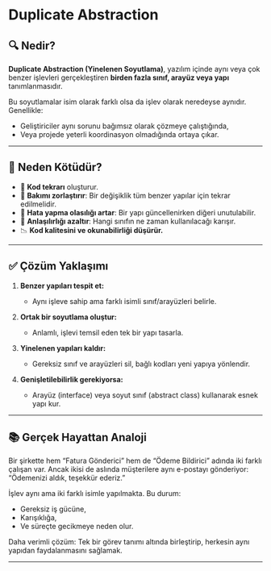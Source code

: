 # Duplicate Abstraction

## 🔍 Nedir?

**Duplicate Abstraction (Yinelenen Soyutlama)**, yazılım içinde aynı veya çok benzer işlevleri gerçekleştiren **birden fazla sınıf, arayüz veya yapı** tanımlanmasıdır.

Bu soyutlamalar isim olarak farklı olsa da işlev olarak neredeyse aynıdır. Genellikle:

- Geliştiriciler aynı sorunu bağımsız olarak çözmeye çalıştığında,
- Veya projede yeterli koordinasyon olmadığında ortaya çıkar.

---

## 🚫 Neden Kötüdür?

- 🔁 **Kod tekrarı** oluşturur.
- 🧩 **Bakımı zorlaştırır**: Bir değişiklik tüm benzer yapılar için tekrar edilmelidir.
- 🐞 **Hata yapma olasılığı artar**: Bir yapı güncellenirken diğeri unutulabilir.
- 🧠 **Anlaşılırlığı azaltır**: Hangi sınıfın ne zaman kullanılacağı karışır.
- 📉 **Kod kalitesini ve okunabilirliği düşürür.**

---

## ✅ Çözüm Yaklaşımı

1. **Benzer yapıları tespit et:**
   - Aynı işleve sahip ama farklı isimli sınıf/arayüzleri belirle.

2. **Ortak bir soyutlama oluştur:**
   - Anlamlı, işlevi temsil eden tek bir yapı tasarla.

3. **Yinelenen yapıları kaldır:**
   - Gereksiz sınıf ve arayüzleri sil, bağlı kodları yeni yapıya yönlendir.

4. **Genişletilebilirlik gerekiyorsa:**
   - Arayüz (interface) veya soyut sınıf (abstract class) kullanarak esnek yapı kur.

---

## 📚 Gerçek Hayattan Analoji

Bir şirkette hem “Fatura Gönderici” hem de “Ödeme Bildirici” adında iki farklı çalışan var. Ancak ikisi de aslında müşterilere aynı e-postayı gönderiyor: “Ödemenizi aldık, teşekkür ederiz.”

İşlev aynı ama iki farklı isimle yapılmakta. Bu durum:

- Gereksiz iş gücüne,
- Karışıklığa,
- Ve süreçte gecikmeye neden olur.

Daha verimli çözüm: Tek bir görev tanımı altında birleştirip, herkesin aynı yapıdan faydalanmasını sağlamak.

---
